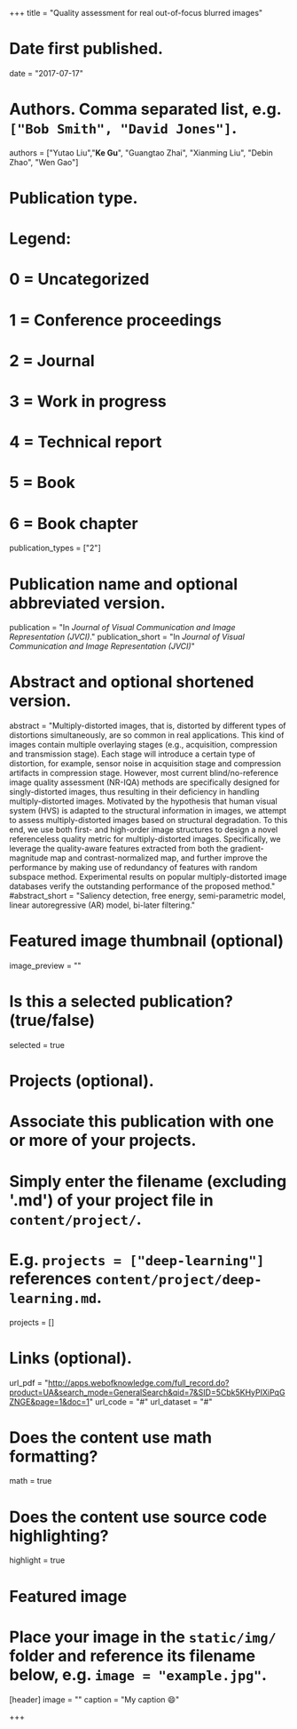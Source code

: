 +++
title = "Quality assessment for real out-of-focus blurred images"

# Date first published.
date = "2017-07-17"

# Authors. Comma separated list, e.g. `["Bob Smith", "David Jones"]`.
authors = ["Yutao Liu","**Ke Gu**", "Guangtao Zhai", "Xianming Liu", "Debin Zhao", "Wen Gao"]
# Publication type.
# Legend:
# 0 = Uncategorized
# 1 = Conference proceedings
# 2 = Journal
# 3 = Work in progress
# 4 = Technical report
# 5 = Book
# 6 = Book chapter
publication_types = ["2"]

# Publication name and optional abbreviated version.
publication = "In *Journal of Visual Communication and Image Representation (JVCI)*."
publication_short = "In *Journal of Visual Communication and Image Representation (JVCI)*"

# Abstract and optional shortened version.
abstract = "Multiply-distorted images, that is, distorted by different types of distortions simultaneously, are so common in real applications. This kind of images contain multiple overlaying stages (e.g., acquisition, compression and transmission stage). Each stage will introduce a certain type of distortion, for example, sensor noise in acquisition stage and compression artifacts in compression stage. However, most current blind/no-reference image quality assessment (NR-IQA) methods are specifically designed for singly-distorted images, thus resulting in their deficiency in handling multiply-distorted images. Motivated by the hypothesis that human visual system (HVS) is adapted to the structural information in images, we attempt to assess multiply-distorted images based on structural degradation. To this end, we use both first- and high-order image structures to design a novel referenceless quality metric for multiply-distorted images. Specifically, we leverage the quality-aware features extracted from both the gradient-magnitude map and contrast-normalized map, and further improve the performance by making use of redundancy of features with random subspace method. Experimental results on popular multiply-distorted image databases verify the outstanding performance of the proposed method."
#abstract_short = "Saliency detection, free energy, semi-parametric model, linear autoregressive (AR) model, bi-later filtering."

# Featured image thumbnail (optional)
image_preview = ""

# Is this a selected publication? (true/false)
selected = true

# Projects (optional).
#   Associate this publication with one or more of your projects.
#   Simply enter the filename (excluding '.md') of your project file in `content/project/`.
#   E.g. `projects = ["deep-learning"]` references `content/project/deep-learning.md`.
projects = []

# Links (optional).
url_pdf = "http://apps.webofknowledge.com/full_record.do?product=UA&search_mode=GeneralSearch&qid=7&SID=5Cbk5KHyPIXiPqGZNGE&page=1&doc=1"
url_code = "#"
url_dataset = "#"




# Does the content use math formatting?
math = true

# Does the content use source code highlighting?
highlight = true

# Featured image
# Place your image in the `static/img/` folder and reference its filename below, e.g. `image = "example.jpg"`.
[header]
image = ""
caption = "My caption 😄"

+++
